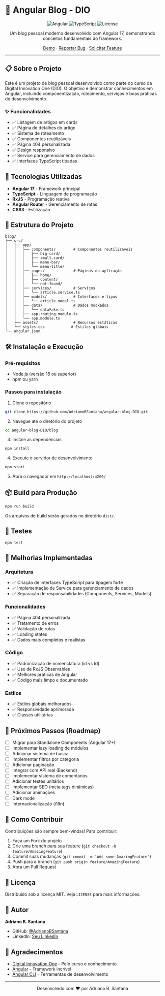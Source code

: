 # 📝 Angular Blog - DIO

<div align="center">

![Angular](https://img.shields.io/badge/Angular-17.0.0-DD0031?style=for-the-badge&logo=angular&logoColor=white)
![TypeScript](https://img.shields.io/badge/TypeScript-5.2.2-3178C6?style=for-the-badge&logo=typescript&logoColor=white)
![License](https://img.shields.io/badge/License-MIT-green?style=for-the-badge)

Um blog pessoal moderno desenvolvido com Angular 17, demonstrando conceitos fundamentais do framework.

[Demo](https://seu-blog.vercel.app) · [Reportar Bug](https://github.com/AdrianoBSantana/angular-blog-DIO/issues) · [Solicitar Feature](https://github.com/AdrianoBSantana/angular-blog-DIO/issues)

</div>

---

## 📋 Sobre o Projeto

Este é um projeto de blog pessoal desenvolvido como parte do curso da Digital Innovation One (DIO). O objetivo é demonstrar conhecimentos em Angular, incluindo componentização, roteamento, serviços e boas práticas de desenvolvimento.

### ✨ Funcionalidades

- ✅ Listagem de artigos em cards
- ✅ Página de detalhes do artigo
- ✅ Sistema de roteamento
- ✅ Componentes reutilizáveis
- ✅ Página 404 personalizada
- ✅ Design responsivo
- ✅ Service para gerenciamento de dados
- ✅ Interfaces TypeScript tipadas

## 🚀 Tecnologias Utilizadas

- **Angular 17** - Framework principal
- **TypeScript** - Linguagem de programação
- **RxJS** - Programação reativa
- **Angular Router** - Gerenciamento de rotas
- **CSS3** - Estilização

## 📁 Estrutura do Projeto

```
blog/
├── src/
│   ├── app/
│   │   ├── components/        # Componentes reutilizáveis
│   │   │   ├── big-card/
│   │   │   ├── small-card/
│   │   │   ├── menu-bar/
│   │   │   └── menu-title/
│   │   ├── pages/             # Páginas da aplicação
│   │   │   ├── home/
│   │   │   ├── content/
│   │   │   └── not-found/
│   │   ├── services/          # Serviços
│   │   │   └── article.service.ts
│   │   ├── models/            # Interfaces e tipos
│   │   │   └── article.model.ts
│   │   ├── data/              # Dados mockados
│   │   │   └── dataFake.ts
│   │   ├── app-routing.module.ts
│   │   └── app.module.ts
│   ├── assets/                # Recursos estáticos
│   └── styles.css            # Estilos globais
└── angular.json
```

## 🛠️ Instalação e Execução

### Pré-requisitos

- Node.js (versão 18 ou superior)
- npm ou yarn

### Passos para instalação

1. Clone o repositório
```bash
git clone https://github.com/AdrianoBSantana/angular-blog-DIO.git
```

2. Navegue até o diretório do projeto
```bash
cd angular-blog-DIO/blog
```

3. Instale as dependências
```bash
npm install
```

4. Execute o servidor de desenvolvimento
```bash
npm start
```

5. Abra o navegador em `http://localhost:4200/`

## 📦 Build para Produção

```bash
npm run build
```

Os arquivos de build serão gerados no diretório `dist/`.

## 🧪 Testes

```bash
npm test
```

## 🎨 Melhorias Implementadas

### Arquitetura
- ✅ Criação de interfaces TypeScript para tipagem forte
- ✅ Implementação de Service para gerenciamento de dados
- ✅ Separação de responsabilidades (Components, Services, Models)

### Funcionalidades
- ✅ Página 404 personalizada
- ✅ Tratamento de erros
- ✅ Validação de rotas
- ✅ Loading states
- ✅ Dados mais completos e realistas

### Código
- ✅ Padronização de nomenclatura (id vs Id)
- ✅ Uso de RxJS Observables
- ✅ Melhores práticas de Angular
- ✅ Código mais limpo e documentado

### Estilos
- ✅ Estilos globais melhorados
- ✅ Responsividade aprimorada
- ✅ Classes utilitárias

## 📝 Próximos Passos (Roadmap)

- [ ] Migrar para Standalone Components (Angular 17+)
- [ ] Implementar lazy loading de módulos
- [ ] Adicionar sistema de busca
- [ ] Implementar filtros por categoria
- [ ] Adicionar paginação
- [ ] Integrar com API real (Backend)
- [ ] Implementar sistema de comentários
- [ ] Adicionar testes unitários
- [ ] Implementar SEO (meta tags dinâmicas)
- [ ] Adicionar animações
- [ ] Dark mode
- [ ] Internacionalização (i18n)

## 🤝 Como Contribuir

Contribuições são sempre bem-vindas! Para contribuir:

1. Faça um Fork do projeto
2. Crie uma branch para sua feature (`git checkout -b feature/AmazingFeature`)
3. Commit suas mudanças (`git commit -m 'Add some AmazingFeature'`)
4. Push para a branch (`git push origin feature/AmazingFeature`)
5. Abra um Pull Request

## 📄 Licença

Distribuído sob a licença MIT. Veja `LICENSE` para mais informações.

## 👤 Autor

**Adriano B. Santana**

- GitHub: [@AdrianoBSantana](https://github.com/AdrianoBSantana)
- LinkedIn: [Seu LinkedIn](https://linkedin.com/in/seu-perfil)

## 🙏 Agradecimentos

- [Digital Innovation One](https://www.dio.me/) - Pelo curso e conhecimento
- [Angular](https://angular.io/) - Framework incrível
- [Angular CLI](https://angular.io/cli) - Ferramentas de desenvolvimento

---

<div align="center">
  Desenvolvido com ❤️ por Adriano B. Santana
</div>
